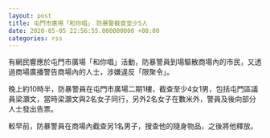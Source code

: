 ```yaml
---
layout: post
title: 屯門市廣場「和你唱」　防暴警截查至少5人
date: 2020-05-05 22:56:55.000000000 +08:00
categories: rss
---
```


有網民響應於屯門市廣場「和你唱」活動，防暴警員到場驅散商場內的市民，又透過商場廣播警告商場內的人士，涉嫌違反「限聚令」。

晚上約10時半，防暴警員在屯門市廣場二期1樓，截查至少4女1男，包括屯門區議員梁灝文，當時梁灝文與2名女子同行，另外2名女子在數米外，警員及後向部分人士發出告票。

較早前，防暴警員在商場內截查另1名男子，搜查他的隨身物品，之後將他釋放。
